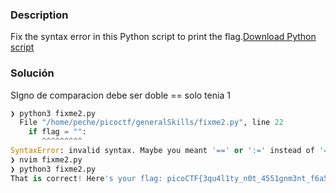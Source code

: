 ### Description
Fix the syntax error in this Python script to print the flag.[Download Python script](https://artifacts.picoctf.net/c/26/fixme1.py)

### Solución 
SIgno de comparacion debe ser doble == solo tenia 1 
```python
❯ python3 fixme2.py
  File "/home/peche/picoctf/generalSkills/fixme2.py", line 22
    if flag = "":
       ^^^^^^^^^
SyntaxError: invalid syntax. Maybe you meant '==' or ':=' instead of '='?
❯ nvim fixme2.py
❯ python3 fixme2.py
That is correct! Here's your flag: picoCTF{3qu4l1ty_n0t_4551gnm3nt_f6a5aefc}
```
